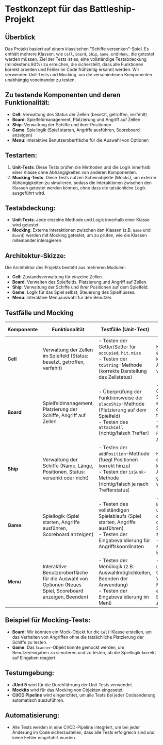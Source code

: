 # Testkonzept für das Battleship-Projekt

## Überblick
Das Projekt basiert auf einem klassischen "Schiffe versenken"-Spiel. Es enthält mehrere Klassen, wie `Cell`, `Board`, `Ship`, `Game`, und `Menu`, die getestet werden müssen. Ziel der Tests ist es, eine vollständige Testabdeckung (mindestens 80%) zu erreichen, die sicherstellt, dass alle Funktionen korrekt arbeiten und Fehler im Code frühzeitig erkannt werden. Wir verwenden Unit-Tests und Mocking, um die verschiedenen Komponenten unabhängig voneinander zu testen.

## Zu testende Komponenten und deren Funktionalität:
- **Cell**: Verwaltung des Status der Zellen (besetzt, getroffen, verfehlt)
- **Board**: Spielfeldmanagement, Platzierung und Angriff auf Zellen
- **Ship**: Verwaltung der Schiffe und ihrer Positionen
- **Game**: Spiellogik (Spiel starten, Angriffe ausführen, Scoreboard anzeigen)
- **Menu**: Interaktive Benutzeroberfläche für die Auswahl von Optionen

## Testarten:
1. **Unit-Tests**: Diese Tests prüfen die Methoden und die Logik innerhalb einer Klasse ohne Abhängigkeiten von anderen Komponenten.
2. **Mocking-Tests**: Diese Tests nutzen Scheinobjekte (Mocks), um externe Abhängigkeiten zu simulieren, sodass die Interaktionen zwischen den Klassen getestet werden können, ohne dass die tatsächliche Logik ausgeführt wird.

## Testabdeckung:
- **Unit-Tests**: Jede einzelne Methode und Logik innerhalb einer Klasse wird getestet.
- **Mocking**: Externe Interaktionen zwischen den Klassen (z.B. `Game` und `Board`) werden mit Mocking getestet, um zu prüfen, wie die Klassen miteinander interagieren.

## Architektur-Skizze:
Die Architektur des Projekts besteht aus mehreren Modulen:
- **Cell**: Zustandsverwaltung für einzelne Zellen.
- **Board**: Verwalten des Spielfelds, Platzierung und Angriff auf Zellen.
- **Ship**: Verwaltung der Schiffe und ihrer Positionen auf dem Spielfeld.
- **Game**: Logik für das Spiel selbst, Steuerung des Spielflusses.
- **Menu**: Interaktive Menüauswahl für den Benutzer.

## Testfälle und Mocking

| **Komponente**     | **Funktionalität**                                                                                                                                           | **Testfälle (Unit-Test)**                                                                                                                       | **Testfälle (mit Mocking)**                                                                                                                   |
|--------------------|------------------------------------------------------------------------------------------------------------------------------------------------------------|--------------------------------------------------------------------------------------------------------------------------------------------------|------------------------------------------------------------------------------------------------------------------------------------------------|
| **Cell**           | Verwaltung der Zellen im Spielfeld (Status: besetzt, getroffen, verfehlt)                                                                                   | - Testen der Getter/Setter für `occupied`, `hit`, `miss`<br>- Testen der `toString`-Methode (korrekte Darstellung des Zellstatus)                 | Keine Mocks erforderlich, da keine externen Abhängigkeiten vorhanden sind.                                                                  |
| **Board**          | Spielfeldmanagement, Platzierung der Schiffe, Angriff auf Zellen                                                                                           | - Überprüfung der Funktionsweise der `placeShip`-Methode (Platzierung auf dem Spielfeld)<br>- Testen des `attackCell` (richtig/falsch Treffer)    | - Mock von `Cell`-Objekten, um das Spielfeld ohne echte Platzierung der Schiffe zu testen<br>- Mock von `Ship` für die Platzierung und Angriffe |
| **Ship**           | Verwaltung der Schiffe (Name, Länge, Positionen, Status: versenkt oder nicht)                                                                               | - Testen der `addPosition`-Methode (fuegt Positionen korrekt hinzu)<br>- Testen der `isSunk`-Methode (richtig/falsch je nach Trefferstatus)       | Keine Mocks erforderlich, da es keine externen Abhängigkeiten gibt, die gemockt werden müssten.                                              |
| **Game**           | Spiellogik (Spiel starten, Angriffe ausführen, Scoreboard anzeigen)                                                                                        | - Testen des vollständigen Spielablaufs (Spiel starten, Angriffe ausführen)<br>- Testen der Eingabevalidierung für Angriffskoordinaten            | - Mock von `Board`-Objekten, um das Verhalten des Spiels ohne die tatsächliche Spielfeld-Logik zu testen<br>- Mock von `Scanner` für Benutzereingaben |
| **Menu**           | Interaktive Benutzeroberfläche für die Auswahl von Optionen (Neues Spiel, Scoreboard anzeigen, Beenden)                                                    | - Testen der Menülogik (z.B. Auswahlmöglichkeiten, Beenden der Anwendung)<br>- Testen der Eingabevalidierung im Menü                            | - Mock von `Game` und `Scanner`-Objekten, um das Verhalten des Menüs ohne echte Benutzereingaben zu testen                                      |

## Beispiel für Mocking-Tests:
- **Board**: Wir könnten ein Mock-Objekt für die `Cell`-Klasse erstellen, um das Verhalten von Angriffen ohne die tatsächliche Platzierung der Schiffe zu testen.
- **Game**: Das `Scanner`-Objekt könnte gemockt werden, um Benutzereingaben zu simulieren und zu testen, ob die Spiellogik korrekt auf Eingaben reagiert.

## Testumgebung:
- **JUnit 5** wird für die Durchführung der Unit-Tests verwendet.
- **Mockito** wird für das Mocking von Objekten eingesetzt.
- **CI/CD Pipeline** wird eingerichtet, um alle Tests bei jeder Codeänderung automatisch auszuführen.

## Automatisierung:
- Alle Tests werden in eine CI/CD-Pipeline integriert, um bei jeder Änderung im Code sicherzustellen, dass alle Tests erfolgreich sind und keine Fehler eingeführt wurden.
